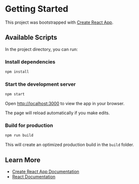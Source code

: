 # Getting Started

This project was bootstrapped with [Create React App](https://github.com/facebook/create-react-app).

## Available Scripts

In the project directory, you can run:

### Install dependencies

```bash
npm install
```

### Start the development server

```bash
npm start
```

Open [http://localhost:3000](http://localhost:3000) to view the app in your browser.

The page will reload automatically if you make edits.

### Build for production

```bash
npm run build
```

This will create an optimized production build in the `build` folder.

## Learn More

- [Create React App Documentation](https://facebook.github.io/create-react-app/docs/getting-started)
- [React Documentation](https://reactjs.org/)
